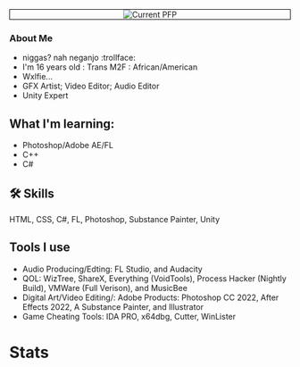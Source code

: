 
<div align="center" style="border: 1px solid black" >
  <img src="https://media.discordapp.net/attachments/1060633102323568812/1100662962567528508/tk.png?width=250&height=250" alt="Current PFP"/>
</div>

###  About Me
* niggas? nah neganjo :trollface:
* I'm 16 years old : Trans M2F : African/American
* Wxlfie... 
* GFX Artist; Video Editor; Audio Editor 
* Unity Expert

## What I'm learning:

* Photoshop/Adobe AE/FL
* C++
* C#

## 🛠 Skills
HTML, CSS, C#, FL, Photoshop, Substance Painter, Unity

## Tools I use

* Audio Producing/Edting: FL Studio, and Audacity
* QOL: WizTree, ShareX, Everything (VoidTools), Process Hacker (Nightly Build), VMWare (Full Verison), and MusicBee
* Digital Art/Video Editing/: Adobe Products: Photoshop CC 2022,  After Effects 2022, A Substance Painter, and Illustrator
* Game Cheating Tools: IDA PRO, x64dbg, Cutter, WinLister
# Stats 
